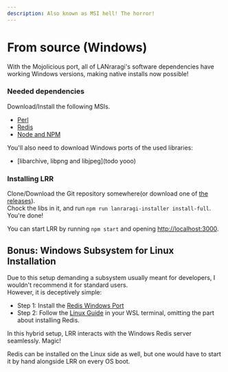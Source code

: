 ```yaml
---
description: Also known as MSI hell! The horror!
---
```


# From source \(Windows\)

With the Mojolicious port, all of LANraragi's software dependencies have working Windows versions, making native installs now possible!

### Needed dependencies

Download/Install the following MSIs.

* [Perl](https://strawberryperl.com/download/5.26.1.1/strawberry-perl-5.26.1.1-64bit.msi)
* [Redis](https://github.com/MicrosoftArchive/redis/releases/download/win-3.2.100/Redis-x64-3.2.100.msi)
* [Node and NPM](https://nodejs.org/dist/v9.4.0/node-v9.4.0-x64.msi)

You'll also need to download Windows ports of the used libraries:
* [libarchive, libpng and libjpeg](todo yooo)

### Installing LRR

Clone/Download the Git repository somewhere\(or download one of [the releases](https://github.com/Difegue/LANraragi/releases)\).  
Chock the libs in it, and run `npm run lanraragi-installer install-full`. You're done!

You can start LRR by running `npm start` and opening [http://localhost:3000](http://localhost:3000).

## Bonus: Windows Subsystem for Linux Installation

Due to this setup demanding a subsystem usually meant for developers, I wouldn't recommend it for standard users.  
However, it is deceptively simple:

* Step 1: Install the [Redis Windows Port](https://github.com/MicrosoftArchive/redis/releases/download/win-3.2.100/Redis-x64-3.2.100.msi)
* Step 2: Follow the [Linux Guide](source-windows.md#native-linux-installation) in your WSL terminal, omitting the part about installing Redis.

In this hybrid setup, LRR interacts with the Windows Redis server seamlessly. Magic!

Redis can be installed on the Linux side as well, but one would have to start it by hand alongside LRR on every OS boot.

